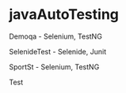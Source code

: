 # javaAutoTesting
Demoqa - Selenium, TestNG  

SelenideTest - Selenide, Junit

SportSt - Selenium, TestNG 

Test
